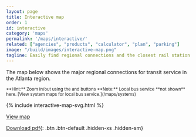 ```yaml
---
layout: page
title: Interactive map
order: 1
id: interactive
category: 'maps'
permalink: '/maps/interactive/'
related: ["agencies", "products", "calculator", "plan", "parking"]
image: "/build/images/interactive-map.png"
tagline: Easily find regional connections and the closest rail station or park 'n' ride lot to you.
---
```


The map below shows the major regional connections for transit service in the Atlanta region.

<small>
**Hint:** Zoom in/out using the <i class="fa fa-plus"></i> and <i class="fa fa-minus"></i> buttons
</small>

<small>
**Note:** Local bus service <!-- (in Fulton, DeKalb, Cobb, Gwinnett, Clayton, and Cherokee counties) --> **not shown** here.
[View system maps for local bus service.](/maps/systems)
</small>

{% include interactive-map-svg.html %}


[<i class="fa fa-search-plus right-5"></i>View map](/assets/images/maps/regional_map.png) 


[<i class="fa fa-download right-5"></i>Download pdf](/assets/images/maps/regional_map.pdf){: .btn .btn-default .hidden-xs .hidden-sm}

